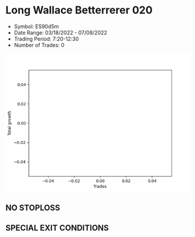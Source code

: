 # Long Wallace Betterrerer 020 
- Symbol: ES90d5m
- Date Range: 03/18/2022 - 07/08/2022
- Trading Period: 7:20-12:30
- Number of Trades: 0

![Plot](LongWallaceBetterrerer020ES90d5m.png)
## NO STOPLOSS









## SPECIAL EXIT CONDITIONS 
